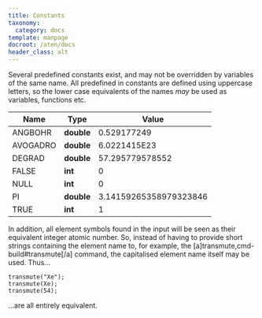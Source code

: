 ```yaml
---
title: Constants
taxonomy:
  category: docs
template: manpage
docroot: /aten/docs
header_class: alt
---
```


Several predefined constants exist, and may not be overridden by variables of the same name. All predefined in constants are defined using uppercase letters, so the lower case equivalents of the names _may_ be used as variables, functions etc.

| Name | Type | Value |
|------|------|-------| 
| ANGBOHR | **double** | 0.529177249 |
| AVOGADRO | **double** | 6.0221415E23 |
| DEGRAD | **double** | 57.295779578552 |
| FALSE | **int** | 0 |
| NULL | **int** | 0 |
| PI | **double** | 3.14159265358979323846 |
| TRUE | **int** | 1 |

In addition, all element symbols found in the input will be seen as their equivalent integer atomic number. So, instead of having to provide short strings containing the element name to, for example, the [a]transmute,cmd-build#transmute[/a] command, the capitalised element name itself may be used. Thus...

```
transmute("Xe");
transmute(Xe);
transmute(54);
```

...are all entirely equivalent.

